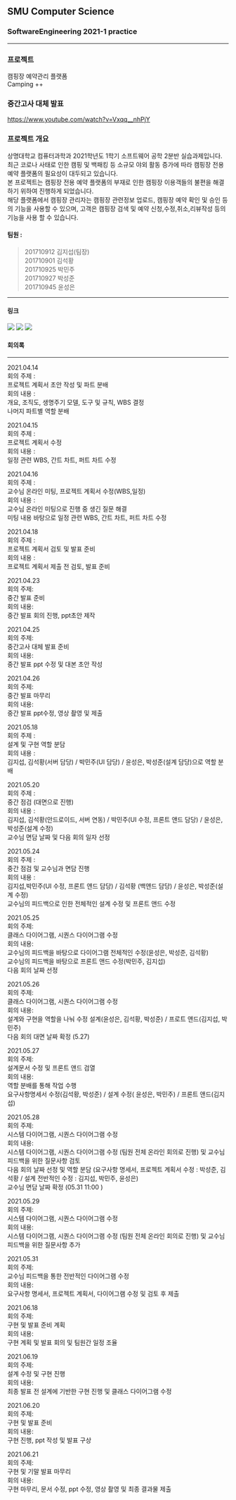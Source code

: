 ## SMU Computer Science
### SoftwareEngineering 2021-1 practice
--------------------------
### 프로젝트   
캠핑장 예약관리 플랫폼  
Camping ++

### 중간고사 대체 발표   
https://www.youtube.com/watch?v=Vxqq__nhPjY

### 프로젝트 개요   
상명대학교 컴퓨터과학과 2021학년도 1학기 소프트웨어 공학 2분반 실습과제입니다.      
최근 코로나 사태로 인한 캠핑 및 백패킹 등 소규모 야외 활동 증가에 따라 캠핑장 전용 예약 플랫폼의 필요성이 대두되고 있습니다.   
본 프로젝트는 캠핑장 전용 예약 플랫폼의 부재로 인한 캠핑장 이용객들의 불편을 해결하기 위하여 진행하게 되었습니다.    
해당 플랫폼에서 캠핑장 관리자는 캠핑장 관련정보 업로드, 캠핑장 예약 확인 및 승인 등의 기능을 사용할 수 있으며, 고객은 캠핑장 검색 및 예약 신청,수정,취소,리뷰작성 등의 기능을 사용 할 수 있습니다.
   
#### 팀원 :   
> 201710912 김지섭(팀장)   
> 201710901 김석황   
> 201710925 박민주   
> 201710927 박성준   
> 201710945 윤성은       
    
--------------------------
#### 링크   
<a href="https://drive.google.com/drive/folders/1SV5DFr0Iko4Lf83xGydJXPkIxnjyQR_Y?usp=sharing"><img src="https://img.shields.io/badge/Google Drive-4285F4?style=flat-square&logo=google&logoColor=white"/></a>
<a href="https://trello.com/b/nKUZ4o1y/seplan"><img src="https://img.shields.io/badge/Trello-0079BF?style=flat-square&logo=trello&logoColor=white"/></a>
<a href="https://www.youtube.com/watch?v=Vxqq__nhPjY"><img src="https://img.shields.io/badge/Youtube-FF0000?style=flat-square&logo=Youtube&logoColor=white"/></a>

#### 회의록
-----------------------------
2021.04.14   
회의 주제 :    
프로젝트 계획서 초안 작성 및 파트 분배    
회의 내용 :    
개요, 조직도, 생명주기 모델, 도구 및 규칙, WBS 결정   
나머지 파트별 역할 분배 
   
2021.04.15   
회의 주제 :   
프로젝트 계획서 수정   
회의 내용 :      
일정 관련 WBS, 간트 차트, 퍼트 차트 수정   
    
2021.04.16   
회의 주제 :   
교수님 온라인 미팅, 프로젝트 계획서 수정(WBS,일정)   
회의 내용 :      
교수님 온라인 미팅으로 진행 중 생긴 질문 해결    
미팅 내용 바탕으로 일정 관련 WBS, 간트 차트, 퍼트 차트 수정      
  
2021.04.18    
회의 주제 :     
프로젝트 계획서 검토 및 발표 준비    
회의 내용 :      
프로젝트 계획서 제출 전 검토, 발표 준비 
 
2021.04.23   
회의 주제:   
중간 발표 준비    
회의 내용:   
중간 발표 회의 진행, ppt초안 제작 
   
2021.04.25    
회의 주제:   
중간고사 대체 발표 준비   
회의 내용:   
중간 발표 ppt 수정 및 대본 초안 작성 
   
2021.04.26   
회의 주제:   
중간 발표 마무리   
회의 내용:   
중간 발표 ppt수정, 영상 촬영 및 제출
   
2021.05.18   
회의 주제 :   
설계 및 구현 역할 분담   
회의 내용 :   
김지섭, 김석황(서버 담당) / 박민주(UI 담당) / 윤성은, 박성준(설계 담당)으로 역할 분배   
   
   
2021.05.20   
회의 주제 :   
중간 점검 (대면으로 진행)   
회의 내용 :   
김지섭, 김석황(안드로이드, 서버 연동) / 박민주(UI 수정, 프론트 앤드 담당) / 윤성은, 박성준(설계 수정)   
교수님 면담 날짜 및 다음 회의 일자 선정     

2021.05.24   
회의 주제 :   
중간 점검 및 교수님과 면담 진행    
회의 내용 :   
김지섭,박민주(UI 수정, 프론트 앤드 담당) / 김석황 (백앤드 담당) / 윤성은, 박성준(설계 수정)  
교수님의 피드백으로 인한 전체적인 설계 수정 및 프론트 앤드 수정     

2021.05.25   
회의 주제:   
클래스 다이어그램, 시퀀스 다이어그램 수정    
회의 내용:   
교수님의 피드백을 바탕으로 다이어그램 전체적인 수정(윤성은, 박성준, 김석황)   
교수님의 피드백을 바탕으로 프론트 앤드 수정(박민주, 김지섭)   
다음 회의 날짜 선정   

2021.05.26   
회의 주제:   
클래스 다이어그램, 시퀀스 다이어그램 수정   
회의 내용:   
설계와 구현을 역할을 나눠 수정 
설계(윤성은, 김석황, 박성준) / 프로트 앤드(김지섭, 박민주)   
다음 회의 대면 날짜 확정 (5.27)   

2021.05.27   
회의 주제:   
설계문서 수정 및 프론트 앤드 검열   
회의 내용:   
역할 분배를 통해 작업 수행   
요구사항명세서 수정(김석황, 박성준) / 설계 수정( 윤성은, 박민주) / 프론트 앤드(김지섭)   
   
2021.05.28   
회의 주제:   
시스템 다이어그램, 시퀀스 다이어그램 수정   
회의 내용:   
시스템 다이어그램, 시퀀스 다이어그램 수정 (팀원 전체 온라인 회의로 진행) 및 교수님 피드백을 위한 질문사항 검토   
다음 회의 날짜 선정 및 역할 분담 (요구사항 명세서, 프로젝트 계획서 수정 : 박성준, 김석황 / 설계 전반적인 수정 : 김지섭, 박민주, 윤성은)   
교수님 면담 날짜 확정 (05.31 11:00 )   

2021.05.29   
회의 주제:   
시스템 다이어그램, 시퀀스 다이어그램 수정   
회의 내용:   
시스템 다이어그램, 시퀀스 다이어그램 수정 (팀원 전체 온라인 회의로 진행) 및 교수님 피드백을 위한 질문사항 추가   
   
2021.05.31   
회의 주제:   
교수님 피드백을 통한 전반적인 다이어그램 수정   
회의 내용:   
요구사항 명세서, 프로젝트 계획서, 다이어그램 수정 및 검토 후 제출   
  
  
2021.06.18  
회의 주제:  
구현 및 발표 준비 계획  
회의 내용:  
구현 계획 및 발표 회의 및 팀원간 일정 조율  
  
  
2021.06.19  
회의 주제:  
설계 수정 및 구현 진행  
회의 내용:  
최종 발표 전 설계에 기반한 구현 진행 및 클래스 다이어그램 수정  
  
  
2021.06.20  
회의 주제:  
구현 및 발표 준비  
회의 내용:  
구현 진행, ppt 작성 및 발표 구상   
  
  
2021.06.21  
회의 주제:  
구현 및 기말 발표 마무리  
회의 내용:  
구현 마무리, 문서 수정, ppt 수정, 영상 촬영 및 최종 결과물 제출 
